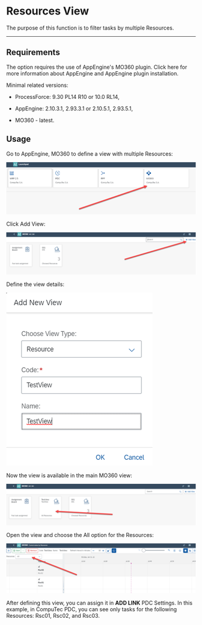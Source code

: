 # Resources View

The purpose of this function is to filter tasks by multiple Resources.

---

## Requirements

The option requires the use of AppEngine's MO360 plugin. Click here for more information about AppEngine and AppEngine plugin installation.

Minimal related versions:

- ProcessForce: 9.30 PL14 R10 or 10.0 RL14,

- AppEngine: 2.10.3.1, 2.93.3.1 or 2.10.5.1, 2.93.5.1,

- MO360 - latest.

## Usage

Go to AppEngine, MO360 to define a view with multiple Resources:

![Main View](./media/mo360-main-view.png)

Click Add View:

![MO360 Add View](./media/mo360-add-view.png)

Define the view details:

![View Details](./media/view-details.png)

Now the view is available in the main MO360 view:

![New View](./media/new-view.png)

Open the view and choose the All option for the Resources:

![All Resources](./media/all-resources.png)

After defining this view, you can assign it in **ADD LINK** PDC Settings.
In this example, in CompuTec PDC, you can see only tasks for the following Resources: Rsc01, Rsc02, and Rsc03.
